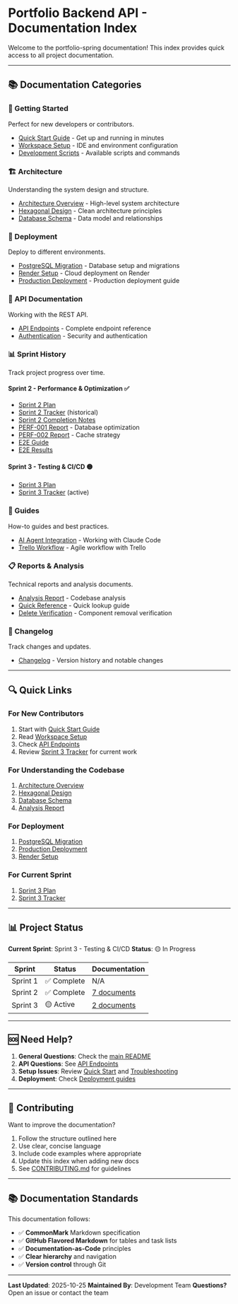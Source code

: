 # Portfolio Backend API - Documentation Index

Welcome to the portfolio-spring documentation! This index provides quick access to all project documentation.

---

## 📚 Documentation Categories

### 🚀 Getting Started

Perfect for new developers or contributors.

- [Quick Start Guide](getting-started/quick-start.md) - Get up and running in minutes
- [Workspace Setup](getting-started/workspace-setup.md) - IDE and environment configuration
- [Development Scripts](getting-started/dev-scripts.md) - Available scripts and commands

### 🏗️ Architecture

Understanding the system design and structure.

- [Architecture Overview](architecture/overview.md) - High-level system architecture
- [Hexagonal Design](architecture/hexagonal-design.md) - Clean architecture principles
- [Database Schema](architecture/database-schema.md) - Data model and relationships

### 🚀 Deployment

Deploy to different environments.

- [PostgreSQL Migration](deployment/postgresql-migration.md) - Database setup and migrations
- [Render Setup](deployment/render-setup.md) - Cloud deployment on Render
- [Production Deployment](deployment/production.md) - Production deployment guide

### 📡 API Documentation

Working with the REST API.

- [API Endpoints](api/endpoints.md) - Complete endpoint reference
- [Authentication](api/authentication.md) - Security and authentication

### 📊 Sprint History

Track project progress over time.

#### Sprint 2 - Performance & Optimization ✅
- [Sprint 2 Plan](sprints/sprint-2/plan.md)
- [Sprint 2 Tracker](sprints/sprint-2/tracker.md) (historical)
- [Sprint 2 Completion Notes](sprints/sprint-2/completion-notes.md)
- [PERF-001 Report](sprints/sprint-2/perf-001-report.md) - Database optimization
- [PERF-002 Report](sprints/sprint-2/perf-002-report.md) - Cache strategy
- [E2E Guide](sprints/sprint-2/e2e-guide.md)
- [E2E Results](sprints/sprint-2/e2e-results.md)

#### Sprint 3 - Testing & CI/CD 🟡
- [Sprint 3 Plan](sprints/sprint-3/plan.md)
- [Sprint 3 Tracker](sprints/sprint-3/tracker.md) (active)

### 📖 Guides

How-to guides and best practices.

- [AI Agent Integration](guides/ai-agent-integration.md) - Working with Claude Code
- [Trello Workflow](guides/trello-workflow.md) - Agile workflow with Trello

### 📋 Reports & Analysis

Technical reports and analysis documents.

- [Analysis Report](reports/analysis-report.md) - Codebase analysis
- [Quick Reference](reports/analysis-quick-reference.md) - Quick lookup guide
- [Delete Verification](reports/delete-verification.md) - Component removal verification

### 📝 Changelog

Track changes and updates.

- [Changelog](changelog/CHANGELOG.md) - Version history and notable changes

---

## 🔍 Quick Links

### For New Contributors
1. Start with [Quick Start Guide](getting-started/quick-start.md)
2. Read [Workspace Setup](getting-started/workspace-setup.md)
3. Check [API Endpoints](api/endpoints.md)
4. Review [Sprint 3 Tracker](sprints/sprint-3/tracker.md) for current work

### For Understanding the Codebase
1. [Architecture Overview](architecture/overview.md)
2. [Hexagonal Design](architecture/hexagonal-design.md)
3. [Database Schema](architecture/database-schema.md)
4. [Analysis Report](reports/analysis-report.md)

### For Deployment
1. [PostgreSQL Migration](deployment/postgresql-migration.md)
2. [Production Deployment](deployment/production.md)
3. [Render Setup](deployment/render-setup.md)

### For Current Sprint
1. [Sprint 3 Plan](sprints/sprint-3/plan.md)
2. [Sprint 3 Tracker](sprints/sprint-3/tracker.md)

---

## 📊 Project Status

**Current Sprint**: Sprint 3 - Testing & CI/CD
**Status**: 🟡 In Progress

| Sprint | Status | Documentation |
|--------|--------|---------------|
| Sprint 1 | ✅ Complete | N/A |
| Sprint 2 | ✅ Complete | [7 documents](sprints/sprint-2/) |
| Sprint 3 | 🟡 Active | [2 documents](sprints/sprint-3/) |

---

## 🆘 Need Help?

1. **General Questions**: Check the [main README](../README.md)
2. **API Questions**: See [API Endpoints](api/endpoints.md)
3. **Setup Issues**: Review [Quick Start](getting-started/quick-start.md) and [Troubleshooting](../README.md#-troubleshooting)
4. **Deployment**: Check [Deployment guides](deployment/)

---

## 🤝 Contributing

Want to improve the documentation?

1. Follow the structure outlined here
2. Use clear, concise language
3. Include code examples where appropriate
4. Update this index when adding new docs
5. See [CONTRIBUTING.md](../CONTRIBUTING.md) for guidelines

---

## 📚 Documentation Standards

This documentation follows:

- ✅ **CommonMark** Markdown specification
- ✅ **GitHub Flavored Markdown** for tables and task lists
- ✅ **Documentation-as-Code** principles
- ✅ **Clear hierarchy** and navigation
- ✅ **Version control** through Git

---

**Last Updated**: 2025-10-25
**Maintained By**: Development Team
**Questions?** Open an issue or contact the team
